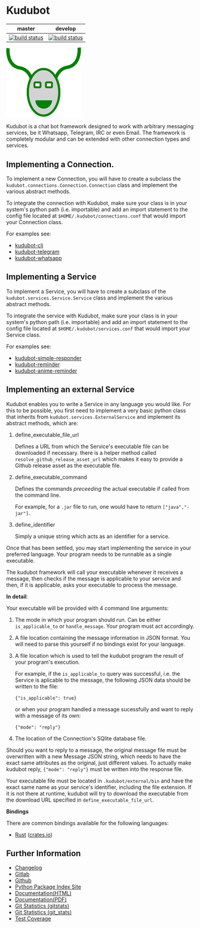 # Kudubot

|master|develop|
|:----:|:-----:|
|[![build status](https://gitlab.namibsun.net/namboy94/kudubot/badges/master/build.svg)](https://gitlab.namibsun.net/namboy94/kudubot/commits/master)|[![build status](https://gitlab.namibsun.net/namboy94/kudubot/badges/develop/build.svg)](https://gitlab.namibsun.net/namboy94/kudubot/commits/develop)|

![Logo](kudubot/resources/logo/logo-readme.png)

Kudubot is a chat bot framework designed to work with arbitrary messaging
services, be it Whatsapp, Telegram, IRC or even Email. The framework is
completely modular and can be extended with other connection types
and services.

## Implementing a Connection.

To implement a new Connection, you will have to create a subclass
the ```kudubot.connections.Connection.Connection``` class and implement the
various abstract methods.

To integrate the connection with Kudubot, make sure your class is in
your system's python path (i.e. importable) and add an import statement
to the config file located at ```$HOME/.kudubot/connections.conf``` 
that would import your Connection class.

For examples see:

* [kudubot-cli](kudubot/connections/cli)
* [kudubot-telegram](kudubot/connections/telegram)
* [kudubot-whatsapp](kudubot/connections/whatsapp)

## Implementing a Service

To implement a Service, you will have to create a subclass of the
```kudubot.services.Service.Service``` class and implement the various
abstract methods.

To integrate the service with Kudubot, make sure your class is in
your system's python path (i.e. importable) and add an import statement
to the config file located at ```$HOME/.kudubot/services.conf``` 
that would import your Service class.

For examples see:

* [kudubot-simple-responder](kudubot/services/native/simple_responder)
* [kudubot-reminder](kudubot/services/native/reminder)
* [kudubot-anime-reminder](kudubot/services/native/anime_reminder)

## Implementing an external Service

Kudubot enables you to write a Service in any language you would like.
For this to be possible, you first need to implement a very basic python
class that inherits from `kudubot.services.ExternalService` and implement
its abstract methods, which are:

1. define_executable_file_url
    
   Defines a URL from which the Service's executable file can be downloaded
   if necessary. there is a helper method called `resolve_github_release_asset_url`
   which makes it easy to provide a Github release asset as the executable
   file.
     
2. define_executable_command

   Defines the commands *preceeding* the actual executable if called from the
   command line.
   
   For example, for a `.jar` file to run, one would have to return `["java","-jar"].`

3. define_identifier

    Simply a unique string which acts as an identifier for a service.
    

Once that has been settled, you may start implementing the service in your
preferred language. Your program needs to be runnable as a single executable.

The kudubot framework will call your executable whenever it receives a message,
then checks if the message is applicable to your service and then, if it is
applicable, asks your executable to process the message.

**In detail**:

Your executable will be provided with 4 command line arguments:

1. The mode in which your program should run. Can be either `is_applicable_to`
   or `handle_message`. Your program must act accordingly.
2. A file location containing the message information in JSON format. You will
   need to parse this yourself if no bindings exist for your language.
3. A file location which is used to tell the kudubot program the result of
   your program's execution.
   
   For example, if the `is_applicable_to` query was successful, i.e. the Service
   is aplicable to the message, the following JSON data should be written to
   the file:
   
       {"is_applicable": true}
   
   or when your program handled a message sucessfully and want to reply
   with a message of its own:
   
       {"mode": "reply"}
    
4. The location of the Connection's SQlite database file.


Should you want to reply to a message, the original message file
must be overwritten with a new Message JSON string, which needs to
have the exact same attributes as the original, just different values.
To actually make kudubot reply, `{"mode": "reply"}` must be written
into the response file.

Your executable file must be located in `.kudubot/external/bin` and
have the exact same name as your service's identifier, including the
file extension. If it is not there at runtime, kudubot will try to
download the executable from the download URL specified in
`define_executable_file_url`.

**Bindings**

There are common bindings available for the following languages:

* [Rust](kudubot/services/bindings/rust/README.md)
  ([crates.io](https://crates.io/crates/kudubot-bindings))


## Further Information

* [Changelog](https://gitlab.namibsun.net/namboy94/kudubot/raw/master/CHANGELOG)
* [Gitlab](https://gitlab.namibsun.net/namboy94/kudubot)
* [Github](https://github.com/namboy94/kudubot)
* [Python Package Index Site](https://pypi.python.org/pypi/kudubot)
* [Documentation(HTML)](https://docs.namibsun.net/html_docs/kudubot/index.html)
* [Documentation(PDF)](https://docs.namibsun.net/pdf_docs/kudubot.pdf)
* [Git Statistics (gitstats)](https://gitstats.namibsun.net/gitstats/kudubot/index.html)
* [Git Statistics (git_stats)](https://gitstats.namibsun.net/git_stats/kudubot/index.html)
* [Test Coverage](https://coverage.namibsun.net/kudubot/index.html)
